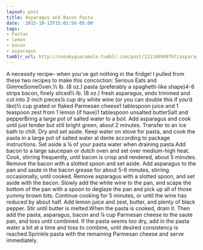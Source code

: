 ```yaml
---
layout: post
title: Asparagus and Bacon Pasta
date: '2015-10-13T15:01:56-05:00'
tags:
- Pastas
- lemon
- bacon
- asparagus
tumblr_url: http://sneakyguacamole.tumblr.com/post/131106948767/asparagus-and-bacon-pasta
---
```

A necessity recipe– when you’ve got nothing in the fridge! I pulled from these two recipes to make this concoction: Serious Eats and GimmeSomeOven.½ lb. (8 oz.) pasta (preferably a spaghetti-like shape)4-6 strips bacon, finely sliced½ lb. (8 oz.) fresh asparagus, ends trimmed and cut into 2-inch pieces¼ cup dry white wine (or you can double this if you’d like)½ cup grated or flaked Parmesan cheese1 tablespoon juice and 1 teaspoon zest from 1 lemon (if have)1 tablespoon unsalted butterSalt and pepperBring a large pot of salted water to a boil. Add asparagus and cook until just tender but still bright green, about 2 minutes. Transfer to an ice bath to chill. Dry and set aside. Keep water on stove for pasta, and cook the pasta in a large pot of salted water al dente according to package instructions. Set aside a ¼ of your pasta water when draining pasta.Add bacon to a large saucepan or dutch oven and set over medium-high heat. Cook, stirring frequently, until bacon is crisp and rendered, about 5 minutes. Remove the bacon with a slotted spoon and set aside. Add asparagus to the pan and saute in the bacon grease for about 5-6 minutes, stirring occasionally, until cooked. Remove asparagus with a slotted spoon, and set aside with the bacon. Slowly add the white wine to the pan, and scape the bottom of the pan with a spoon to deglaze the pan and pick up all of those yummy brown bits. Continue cooking for 5 minutes, or until the wine has reduced by about half. Add lemon juice and zest, butter, and plenty of black pepper. Stir until butter is melted.When the pasta is cooked, drain it. Then add the pasta, asparagus, bacon and ¼ cup Parmesan cheese to the saute pan, and toss until combined. If the pasta seems too dry, add in the pasta water a bit at a time and toss to combine, until desired consistency is reached.Sprinkle pasta with the remaining Parmesan cheese and serve immediately.
